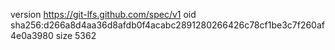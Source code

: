 version https://git-lfs.github.com/spec/v1
oid sha256:d266a8d4aa36d8afdb0f4acabc2891280266426c78cf1be3c7f260af4e0a3980
size 5362
